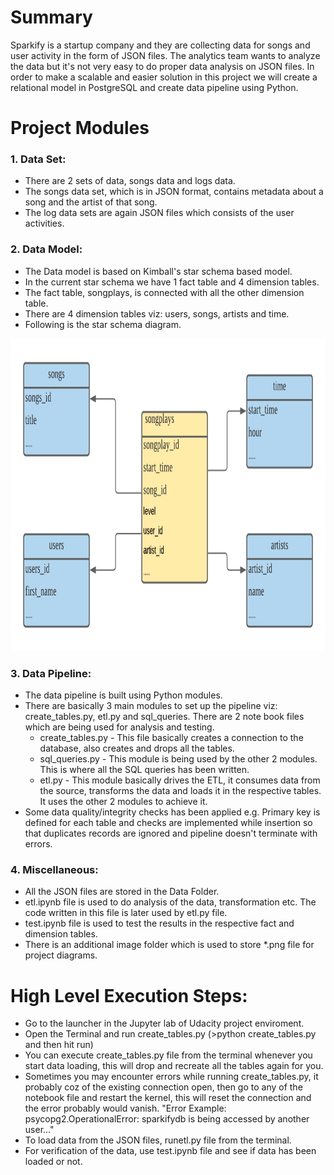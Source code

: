 # Summary
Sparkify is a startup company and they are collecting data for songs and user activity in the form of JSON files. The analytics team wants to analyze the data but it's not very easy to do proper data analysis on JSON files. In order to make a scalable and easier solution in this project we will create a relational model in PostgreSQL and create data pipeline using Python.

# Project Modules

### 1. Data Set:
- There are 2 sets of data, songs data and logs data. 
- The songs data set, which is in JSON format, contains metadata about a song and the artist of that song.
- The log data sets are again JSON files which consists of the user activities.

### 2. Data Model:
- The Data model is based on Kimball's star schema based model.
- In the current star schema we have 1 fact table and 4 dimension tables.
- The fact table, songplays, is connected with all the other dimension table.
- There are 4 dimension tables viz: users, songs, artists and time.
- Following is the star schema diagram.

<img src="https://raw.githubusercontent.com/santoshjoshigithub/udacity/master/data_engineering/01_data_modelling_sql/images/relational_model.png" width="1000	" height="500">

### 3. Data Pipeline:
- The data pipeline is built using Python modules.
- There are basically 3 main modules to set up the pipeline viz: create_tables.py, etl.py and sql_queries. There are 2 note book files which are being used for analysis and testing. 
    - create_tables.py - This file basically creates a connection to the database, also creates and drops all the tables.
    - sql_queries.py - This module is being used by the other 2 modules. This is where all the SQL queries has been written.
    - etl.py - This module basically drives the ETL, it consumes data from the source, transforms the data and loads it in the respective tables. It uses the other 2 modules to achieve it.
- Some data quality/integrity checks has been applied e.g. Primary key is defined for each table and checks are implemented while insertion so that duplicates records are ignored and pipeline doesn't terminate with errors.
    
### 4. Miscellaneous:
- All the JSON files are stored in the Data Folder.
- etl.ipynb file is used to do analysis of the data, transformation etc. The code written in this file is later used by etl.py file.
- test.ipynb file is used to test the results in the respective fact and dimension tables.
- There is an additional image folder which is used to store *.png file for project diagrams.

# High Level Execution Steps:
- Go to the launcher in the Jupyter lab of Udacity project enviroment.
- Open the Terminal and run create_tables.py (>python create_tables.py and then hit run)
- You can execute create_tables.py file from the terminal whenever you start data loading, this will drop and recreate all the tables again for you.
- Sometimes you may encounter errors while running create_tables.py, it probably coz of the existing connection open, then go to any of the notebook file and restart the kernel, this will reset the connection and the error probably would vanish. "Error Example: psycopg2.OperationalError: sparkifydb is being accessed by another user..."
- To load data from the JSON files, runetl.py file from the terminal.
- For verification of the data, use test.ipynb file and see if data has been loaded or not.